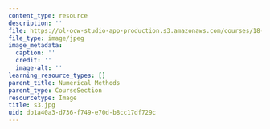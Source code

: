 ```yaml
---
content_type: resource
description: ''
file: https://ol-ocw-studio-app-production.s3.amazonaws.com/courses/18-03sc-differential-equations-fall-2011/db1a40a3d736f749e70db8cc17df729c_s3.jpg
file_type: image/jpeg
image_metadata:
  caption: ''
  credit: ''
  image-alt: ''
learning_resource_types: []
parent_title: Numerical Methods
parent_type: CourseSection
resourcetype: Image
title: s3.jpg
uid: db1a40a3-d736-f749-e70d-b8cc17df729c
---
```


